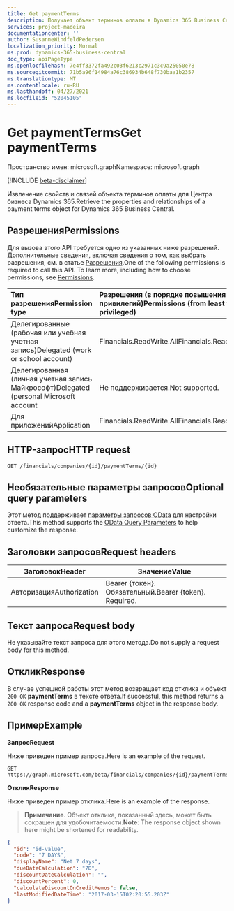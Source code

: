 ```yaml
---
title: Get paymentTerms
description: Получает объект терминов оплаты в Dynamics 365 Business Central.
services: project-madeira
documentationcenter: ''
author: SusanneWindfeldPedersen
localization_priority: Normal
ms.prod: dynamics-365-business-central
doc_type: apiPageType
ms.openlocfilehash: 7e4ff3372fa492c03f6213c2971c3c9a25050e78
ms.sourcegitcommit: 71b5a96f14984a76c386934b648f730baa1b2357
ms.translationtype: MT
ms.contentlocale: ru-RU
ms.lasthandoff: 04/27/2021
ms.locfileid: "52045105"
---
```

# <a name="get-paymentterms"></a><span data-ttu-id="92a5f-103">Get paymentTerms</span><span class="sxs-lookup"><span data-stu-id="92a5f-103">Get paymentTerms</span></span>

<span data-ttu-id="92a5f-104">Пространство имен: microsoft.graph</span><span class="sxs-lookup"><span data-stu-id="92a5f-104">Namespace: microsoft.graph</span></span>

[!INCLUDE [beta-disclaimer](../../includes/beta-disclaimer.md)]

<span data-ttu-id="92a5f-105">Извлечение свойств и связей объекта терминов оплаты для Центра бизнеса Dynamics 365.</span><span class="sxs-lookup"><span data-stu-id="92a5f-105">Retrieve the properties and relationships of a payment terms object for Dynamics 365 Business Central.</span></span>

## <a name="permissions"></a><span data-ttu-id="92a5f-106">Разрешения</span><span class="sxs-lookup"><span data-stu-id="92a5f-106">Permissions</span></span>
<span data-ttu-id="92a5f-p101">Для вызова этого API требуется одно из указанных ниже разрешений. Дополнительные сведения, включая сведения о том, как выбрать разрешения, см. в статье [Разрешения](/graph/permissions-reference).</span><span class="sxs-lookup"><span data-stu-id="92a5f-p101">One of the following permissions is required to call this API. To learn more, including how to choose permissions, see [Permissions](/graph/permissions-reference).</span></span>

|<span data-ttu-id="92a5f-109">Тип разрешения</span><span class="sxs-lookup"><span data-stu-id="92a5f-109">Permission type</span></span> |<span data-ttu-id="92a5f-110">Разрешения (в порядке повышения привилегий)</span><span class="sxs-lookup"><span data-stu-id="92a5f-110">Permissions (from least to most privileged)</span></span>|
|:---------------|:------------------------------------------|
|<span data-ttu-id="92a5f-111">Делегированные (рабочая или учебная учетная запись)</span><span class="sxs-lookup"><span data-stu-id="92a5f-111">Delegated (work or school account)</span></span>|<span data-ttu-id="92a5f-112">Financials.ReadWrite.All</span><span class="sxs-lookup"><span data-stu-id="92a5f-112">Financials.ReadWrite.All</span></span> |
|<span data-ttu-id="92a5f-113">Делегированная (личная учетная запись Майкрософт)</span><span class="sxs-lookup"><span data-stu-id="92a5f-113">Delegated (personal Microsoft account</span></span>|<span data-ttu-id="92a5f-114">Не поддерживается.</span><span class="sxs-lookup"><span data-stu-id="92a5f-114">Not supported.</span></span>|
|<span data-ttu-id="92a5f-115">Для приложений</span><span class="sxs-lookup"><span data-stu-id="92a5f-115">Application</span></span>|<span data-ttu-id="92a5f-116">Financials.ReadWrite.All</span><span class="sxs-lookup"><span data-stu-id="92a5f-116">Financials.ReadWrite.All</span></span>|

## <a name="http-request"></a><span data-ttu-id="92a5f-117">HTTP-запрос</span><span class="sxs-lookup"><span data-stu-id="92a5f-117">HTTP request</span></span>

```
GET /financials/companies/{id}/paymentTerms/{id}
```

## <a name="optional-query-parameters"></a><span data-ttu-id="92a5f-118">Необязательные параметры запросов</span><span class="sxs-lookup"><span data-stu-id="92a5f-118">Optional query parameters</span></span>
<span data-ttu-id="92a5f-119">Этот метод поддерживает [параметры запросов OData](/graph/query-parameters) для настройки ответа.</span><span class="sxs-lookup"><span data-stu-id="92a5f-119">This method supports the [OData Query Parameters](/graph/query-parameters) to help customize the response.</span></span>

## <a name="request-headers"></a><span data-ttu-id="92a5f-120">Заголовки запросов</span><span class="sxs-lookup"><span data-stu-id="92a5f-120">Request headers</span></span>
|<span data-ttu-id="92a5f-121">Заголовок</span><span class="sxs-lookup"><span data-stu-id="92a5f-121">Header</span></span>         |<span data-ttu-id="92a5f-122">Значение</span><span class="sxs-lookup"><span data-stu-id="92a5f-122">Value</span></span>                     |
|---------------|--------------------------|
|<span data-ttu-id="92a5f-123">Авторизация</span><span class="sxs-lookup"><span data-stu-id="92a5f-123">Authorization</span></span>  |<span data-ttu-id="92a5f-p102">Bearer {токен}. Обязательный.</span><span class="sxs-lookup"><span data-stu-id="92a5f-p102">Bearer {token}. Required.</span></span> |

## <a name="request-body"></a><span data-ttu-id="92a5f-126">Текст запроса</span><span class="sxs-lookup"><span data-stu-id="92a5f-126">Request body</span></span>
<span data-ttu-id="92a5f-127">Не указывайте текст запроса для этого метода.</span><span class="sxs-lookup"><span data-stu-id="92a5f-127">Do not supply a request body for this method.</span></span>

## <a name="response"></a><span data-ttu-id="92a5f-128">Отклик</span><span class="sxs-lookup"><span data-stu-id="92a5f-128">Response</span></span>
<span data-ttu-id="92a5f-129">В случае успешной работы этот метод возвращает код отклика и объект `200 OK` **paymentTerms** в тексте ответа.</span><span class="sxs-lookup"><span data-stu-id="92a5f-129">If successful, this method returns a `200 OK` response code and a **paymentTerms** object in the response body.</span></span>

## <a name="example"></a><span data-ttu-id="92a5f-130">Пример</span><span class="sxs-lookup"><span data-stu-id="92a5f-130">Example</span></span>

<span data-ttu-id="92a5f-131">**Запрос**</span><span class="sxs-lookup"><span data-stu-id="92a5f-131">**Request**</span></span>

<span data-ttu-id="92a5f-132">Ниже приведен пример запроса.</span><span class="sxs-lookup"><span data-stu-id="92a5f-132">Here is an example of the request.</span></span>
```http
GET https://graph.microsoft.com/beta/financials/companies/{id}/paymentTerms/{id}
```

<span data-ttu-id="92a5f-133">**Отклик**</span><span class="sxs-lookup"><span data-stu-id="92a5f-133">**Response**</span></span>

<span data-ttu-id="92a5f-134">Ниже приведен пример отклика.</span><span class="sxs-lookup"><span data-stu-id="92a5f-134">Here is an example of the response.</span></span> 

> <span data-ttu-id="92a5f-135">**Примечание**. Объект отклика, показанный здесь, может быть сокращен для удобочитаемости.</span><span class="sxs-lookup"><span data-stu-id="92a5f-135">**Note**: The response object shown here might be shortened for readability.</span></span>

```json
{
  "id": "id-value",
  "code": "7 DAYS",
  "displayName": "Net 7 days",
  "dueDateCalculation": "7D",
  "discountDateCalculation": "",
  "discountPercent": 0,
  "calculateDiscountOnCreditMemos": false,
  "lastModifiedDateTime": "2017-03-15T02:20:55.203Z"
}
```


